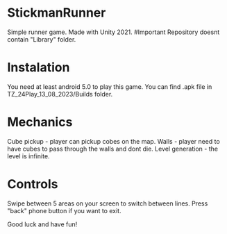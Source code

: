 # StickmanRunner
Simple runner game. Made with Unity 2021.
#Important
Repository doesnt contain "Library" folder.

# Instalation
You need at least android 5.0 to play this game. You can find .apk file in TZ_24Play_13_08_2023/Builds folder.

# Mechanics
Cube pickup - player can pickup cobes on the map.
Walls - player need to have cubes to pass through the walls and dont die.
Level generation - the level is infinite.

# Controls
Swipe between 5 areas on your screen to switch between lines.
Press "back" phone button if you want to exit.

Good luck and have fun!
